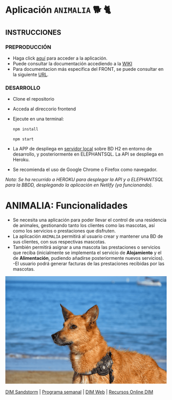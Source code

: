 # Aplicación `ANIMALIA` :dog2: :cat2:

## INSTRUCCIONES

### PREPRODUCCIÓN
- Haga click [aquí](https://animalia-can-resort.netlify.app/) para acceder a la aplicación. 
- Puede consultar la documentación accediendo a la [WIKI](https://git.institutomilitar.com/joseluispuentes82/residenciaanimales-api/wikis/home)
- Para documentacion más especifica del FRONT, se puede consultar en la siguiente [URL](https://animalia-can-resort.github.io/animalia-frontend-documentation/).

### DESARROLLO
- Clone el repositorio
- Acceda al direccorio frontend
- Ejecute en una terminal: 
    
    `npm install`

    `npm start`

- La APP de despliega en [servidor local](http://localhost:4270/) sobre BD H2 en entorno de desarrollo, y posteriormente en ELEPHANTSQL. La API se despliega en Heroku.
- Se recomienda el uso de Google Chrome o Firefox como navegador.

*Nota: Se ha recurrido a HEROKU para desplegar la API y a ELEPHANTSQL para la BBDD, desplegando la aplicación en Netlify (ya funcionando).*

# ANIMALIA: Funcionalidades

- Se necesita una aplicación para poder llevar el control de una residencia de animales, gestionando tanto los clientes como las mascotas, así como los servicios o prestaciones que disfruten.  
- La aplicación `ANIMALIA` permitirá al usuario crear y mantener una BD de sus clientes, con sus respectivas mascotas.
- También permitirá asignar a una mascota las prestaciones o servicios que reciba (inicialmente se implementa el servicio de **Alojamiento** y el de **Alimentación**, pudiendo añadirse posteriormente nuevos servicios).
-El usuario podrá generar facturas de las prestaciones recibidas por las mascotas.
  
![Lur](./lurGrub.png "Lur en la playa")

[DIM Sandstorm](https://dim.institutomilitar.com/) | [Programa semanal](https://web.institutomilitar.com/semanal.html) |  [DIM Web](https://web.institutomilitar.com/) | [Recursos Online DIM](https://web.institutomilitar.com/recursos-online.html)
